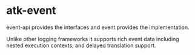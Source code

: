 # atk-event

event-api provides the interfaces and event provides the implementation.

Unlike other logging frameworks it supports rich event data including nested execution contexts, and delayed
translation support.